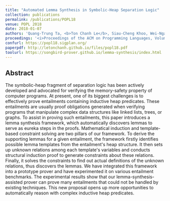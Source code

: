 ```yaml
---
title: "Automated Lemma Synthesis in Symbolic-Heap Separation Logic"
collection: publications
permalink: /publications/POPL18
venue: POPL 2018
date: 2018-01-07
authors: 'Quang-Trung Ta, <b>Ton Chanh Le</b>, Siau-Cheng Khoo, Wei-Ngan Chin'
proceedings: '<i>Proceedings of the ACM on Programming Languages, Volume 2, Issue POPL</i>'
confurl: https://popl18.sigplan.org/
paperpdf: http://letonchanh.github.io/files/popl18.pdf
toolurl: https://songbird-prover.github.io/lemma-synthesis/index.html
---
```


## Abstract
The symbolic-heap fragment of separation logic has been actively developed and advocated for verifying the memory-safety property of computer programs. At present, one of its biggest challenges is to effectively prove entailments containing inductive heap predicates. These entailments are usually proof obligations generated when verifying programs that manipulate complex data structures like linked lists, trees, or graphs. To assist in proving such entailments, this paper introduces a lemma synthesis framework, which automatically discovers lemmas to serve as eureka steps in the proofs. Mathematical induction and template-based constraint solving are two pillars of our framework. To derive the supporting lemmas for a given entailment, the framework firstly identifies possible lemma templates from the entailment's heap structure. It then sets up unknown relations among each template's variables and conducts structural induction proof to generate constraints about these relations. Finally, it solves the constraints to find out actual definitions of the unknown relations, thus discovers the lemmas. We have integrated this framework into a prototype prover and have experimented it on various entailment benchmarks. The experimental results show that our lemma-synthesis-assisted prover can prove many entailments that could not be handled by existing techniques. This new proposal opens up more opportunities to automatically reason with complex inductive heap predicates.
